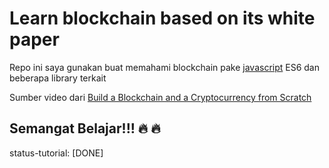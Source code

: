 # Learn blockchain based on its white paper 

Repo ini saya gunakan buat memahami blockchain pake [javascript](https://developer.mozilla.org/en-US/docs/Web/JavaScript) ES6 dan beberapa library terkait

Sumber video dari [Build a Blockchain and a Cryptocurrency from Scratch](https://www.udemy.com/build-blockchain/)

## Semangat Belajar!!! :fire: :fire:


status-tutorial: [DONE]